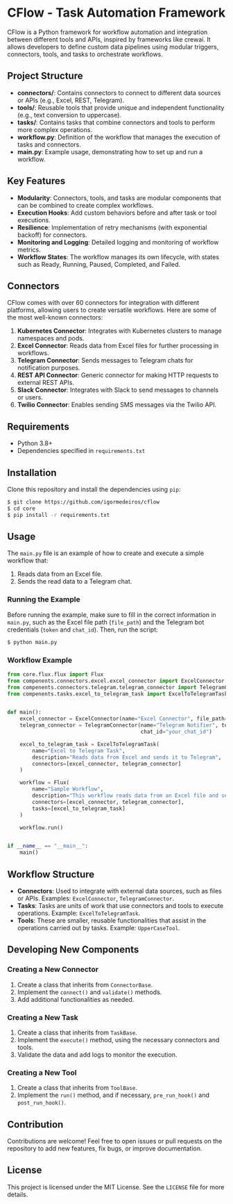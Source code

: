 # CFlow - Task Automation Framework

CFlow is a Python framework for workflow automation and integration between different tools and APIs, inspired by frameworks like crewai. It allows developers to define custom data pipelines using modular triggers, connectors, tools, and tasks to orchestrate workflows.

## Project Structure

- **connectors/**: Contains connectors to connect to different data sources or APIs (e.g., Excel, REST, Telegram).
- **tools/**: Reusable tools that provide unique and independent functionality (e.g., text conversion to uppercase).
- **tasks/**: Contains tasks that combine connectors and tools to perform more complex operations.
- **workflow.py**: Definition of the workflow that manages the execution of tasks and connectors.
- **main.py**: Example usage, demonstrating how to set up and run a workflow.

## Key Features

- **Modularity**: Connectors, tools, and tasks are modular components that can be combined to create complex workflows.
- **Execution Hooks**: Add custom behaviors before and after task or tool executions.
- **Resilience**: Implementation of retry mechanisms (with exponential backoff) for connectors.
- **Monitoring and Logging**: Detailed logging and monitoring of workflow metrics.
- **Workflow States**: The workflow manages its own lifecycle, with states such as Ready, Running, Paused, Completed, and Failed.

## Connectors

CFlow comes with over 60 connectors for integration with different platforms, allowing users to create versatile workflows. Here are some of the most well-known connectors:

1. **Kubernetes Connector**: Integrates with Kubernetes clusters to manage namespaces and pods.
2. **Excel Connector**: Reads data from Excel files for further processing in workflows.
3. **Telegram Connector**: Sends messages to Telegram chats for notification purposes.
4. **REST API Connector**: Generic connector for making HTTP requests to external REST APIs.
5. **Slack Connector**: Integrates with Slack to send messages to channels or users.
6. **Twilio Connector**: Enables sending SMS messages via the Twilio API.

## Requirements

- Python 3.8+
- Dependencies specified in `requirements.txt`

## Installation

Clone this repository and install the dependencies using `pip`:

```bash
$ git clone https://github.com/igormedeiros/cflow
$ cd core
$ pip install -r requirements.txt
```

## Usage

The `main.py` file is an example of how to create and execute a simple workflow that:

1. Reads data from an Excel file.
2. Sends the read data to a Telegram chat.

### Running the Example

Before running the example, make sure to fill in the correct information in `main.py`, such as the Excel file path (`file_path`) and the Telegram bot credentials (`token` and `chat_id`). Then, run the script:

```bash
$ python main.py
```

### Workflow Example

```python
from core.flux.flux import Flux
from compenents.connectors.excel.excel_connector import ExcelConnector
from compenents.connectors.telegram.telegram_connector import TelegramConnector
from compenents.tasks.excel_to_telegram_task import ExcelToTelegramTask


def main():
    excel_connector = ExcelConnector(name="Excel Connector", file_path="data.xlsx")
    telegram_connector = TelegramConnector(name="Telegram Notifier", token="your_telegram_bot_token",
                                           chat_id="your_chat_id")

    excel_to_telegram_task = ExcelToTelegramTask(
        name="Excel to Telegram Task",
        description="Reads data from Excel and sends it to Telegram",
        connectors=[excel_connector, telegram_connector]
    )

    workflow = Flux(
        name="Sample Workflow",
        description="This workflow reads data from an Excel file and sends it to a Telegram chat",
        connectors=[excel_connector, telegram_connector],
        tasks=[excel_to_telegram_task]
    )

    workflow.run()


if __name__ == "__main__":
    main()
```

## Workflow Structure

- **Connectors**: Used to integrate with external data sources, such as files or APIs. Examples: `ExcelConnector`, `TelegramConnector`.
- **Tasks**: Tasks are units of work that use connectors and tools to execute operations. Example: `ExcelToTelegramTask`.
- **Tools**: These are smaller, reusable functionalities that assist in the operations carried out by tasks. Example: `UpperCaseTool`.

## Developing New Components

### Creating a New Connector

1. Create a class that inherits from `ConnectorBase`.
2. Implement the `connect()` and `validate()` methods.
3. Add additional functionalities as needed.

### Creating a New Task

1. Create a class that inherits from `TaskBase`.
2. Implement the `execute()` method, using the necessary connectors and tools.
3. Validate the data and add logs to monitor the execution.

### Creating a New Tool

1. Create a class that inherits from `ToolBase`.
2. Implement the `run()` method, and if necessary, `pre_run_hook()` and `post_run_hook()`.

## Contribution

Contributions are welcome! Feel free to open issues or pull requests on the repository to add new features, fix bugs, or improve documentation.

## License

This project is licensed under the MIT License. See the `LICENSE` file for more details.
